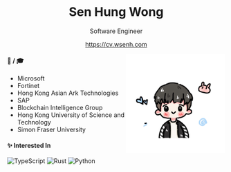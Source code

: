 <div align="center">
<h1>Sen Hung Wong</h1>
<span>Software Engineer</span>
<p><a href="https://cv.wsenh.com">https://cv.wsenh.com</a></p>
</div>

<img align="right" src="/assets/me-nobg.png" width="230px" height="230px">

#### 🏢 / 🎓

- Microsoft
- Fortinet
- Hong Kong Asian Ark Technologies
- SAP
- Blockchain Intelligence Group
- Hong Kong University of Science and Technology
- Simon Fraser University

#### ✨ Interested In

![TypeScript](https://img.shields.io/badge/-TypeScript-007ACC?style=flat-square&logo=typescript&logoColor=white)
![Rust](https://img.shields.io/badge/-Rust-DEA584?style=flat-square&logo=rust&logoColor=black)
![Python](https://img.shields.io/badge/-Python-FFD343?style=flat-square&logo=python)
